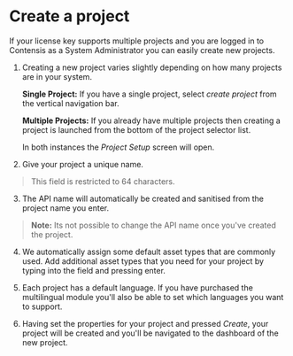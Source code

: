 # Create a project

If your license key supports multiple projects and you are logged in to Contensis as a System Administrator you can easily create new projects.

1. Creating a new project varies slightly depending on how many projects are in your system.

	**Single Project:** If you have a single project, select *create project* from the vertical navigation bar.
	
	**Multiple Projects:** If you already have multiple projects then creating a project is launched from the bottom of the project selector list.

	In both instances the *Project Setup* screen will open.

2. Give your project a unique name.

> This field is restricted to 64 characters.

3. The API name will automatically be created and sanitised from the project name you enter.

> **Note:** Its not possible to change the API name once you've created the project.

4. We automatically assign some default asset types that are commonly used. Add additional asset types that you need for your project by typing into the field and pressing enter.

5. Each project has a default language. If you have purchased the multilingual module you'll also be able to set which languages you want to support.

6. Having set the properties for your project and pressed *Create*, your project will be created and you'll be navigated to the dashboard of the new project.